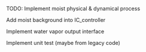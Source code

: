 TODO:
Implement moist physical & dynamical process

Add moist background into IC_controller

Implement water vapor output interface

Implement unit test (maybe from legacy code)